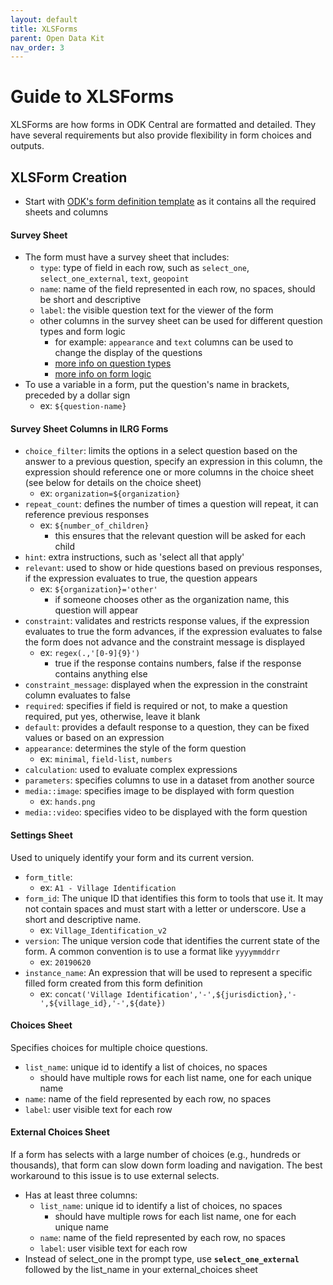 ```yaml
---
layout: default
title: XLSForms
parent: Open Data Kit
nav_order: 3
---
```

# Guide to XLSForms
XLSForms are how forms in ODK Central are formatted and detailed. They have several requirements but also provide flexibility in form choices and outputs.

## XLSForm Creation
- Start with [ODK's form definition template](https://docs.google.com/spreadsheets/d/1v9Bumt3R0vCOGEKQI6ExUf2-8T72-XXp_CbKKTACuko/edit#gid=0) as it contains all the required sheets and columns

#### **Survey Sheet**
- The form must have a survey sheet that includes:
    - `type`: type of field in each row, such as `select_one`, `select_one_external`, `text`, `geopoint`
    - `name`: name of the field represented in each row, no spaces, should be short and descriptive
    - `label`: the visible question text for the viewer of the form
    - other columns in the survey sheet can be used for different question types and form logic
        - for example: `appearance` and `text` columns can be used to change the display of the questions
        - [more info on question types](https://docs.getodk.org/form-question-types/)
        - [more info on form logic](https://docs.getodk.org/form-logic/)
- To use a variable in a form, put the question's name in brackets, preceded by a dollar sign
    - ex: `${question-name}`

#### Survey Sheet Columns in ILRG Forms
- `choice_filter`: limits the options in a select question based on the answer to a previous question, specify an expression in this column, the expression should reference one or more columns in the choice sheet (see below for details on the choice sheet)
    - ex: `organization=${organization}`
- `repeat_count`: defines the number of times a question will repeat, it can reference previous responses
    - ex: `${number_of_children}`
        - this ensures that the relevant question will be asked for each child
- `hint`: extra instructions, such as 'select all that apply'
- `relevant`: used to show or hide questions based on previous responses, if the expression evaluates to true, the question appears
    - ex: `${organization}='other'`
        - if someone chooses other as the organization name, this question will appear
- `constraint`: validates and restricts response values, if the expression evaluates to true the form advances, if the expression evaluates to false the form does not advance and the constraint message is displayed
    - ex: `regex(.,'[0-9]{9}')`
        - true if the response contains numbers, false if the response contains anything else
- `constraint_message`: displayed when the expression in the constraint column evaluates to false
- `required`: specifies if field is required or not, to make a question required, put yes, otherwise, leave it blank
- `default`: provides a default response to a question, they can be fixed values or based on an expression
- `appearance`: determines the style of the form question
    - ex: `minimal`, `field-list`, `numbers`
- `calculation`: used to evaluate complex expressions
- `parameters`: specifies columns to use in a dataset from another source
- `media::image`: specifies image to be displayed with form question
    - ex: `hands.png`
- `media::video`: specifies video to be displayed with the form question

#### **Settings Sheet**
Used to uniquely identify your form and its current version.
- `form_title`:
    - ex: `A1 - Village Identification`
- `form_id`: The unique ID that identifies this form to tools that use it. It may not contain spaces and must start with a letter or underscore. Use a short and descriptive name.
    - ex: `Village_Identification_v2`
- `version`: The unique version code that identifies the current state of the form. A common convention is to use a format like `yyyymmddrr`
    - ex: `20190620`
- `instance_name`: An expression that will be used to represent a specific filled form created from this form definition
    - ex: `concat('Village Identification','-',${jurisdiction},'-',${village_id},'-',${date})`

#### **Choices Sheet**
Specifies choices for multiple choice questions.
- `list_name`: unique id to identify a list of choices, no spaces
    - should have multiple rows for each list name, one for each unique name
- `name`: name of the field represented by each row, no spaces
- `label`: user visible text for each row

#### **External Choices Sheet**
If a form has selects with a large number of choices (e.g., hundreds or thousands), that form can slow down form loading and navigation. The best workaround to this issue is to use external selects.
- Has at least three columns:
    - `list_name`: unique id to identify a list of choices, no spaces
        - should have multiple rows for each list name, one for each unique name
    - `name`: name of the field represented by each row, no spaces
    - `label`: user visible text for each row
- Instead of select_one in the prompt type, use **`select_one_external`** followed by the list_name in your external_choices sheet
